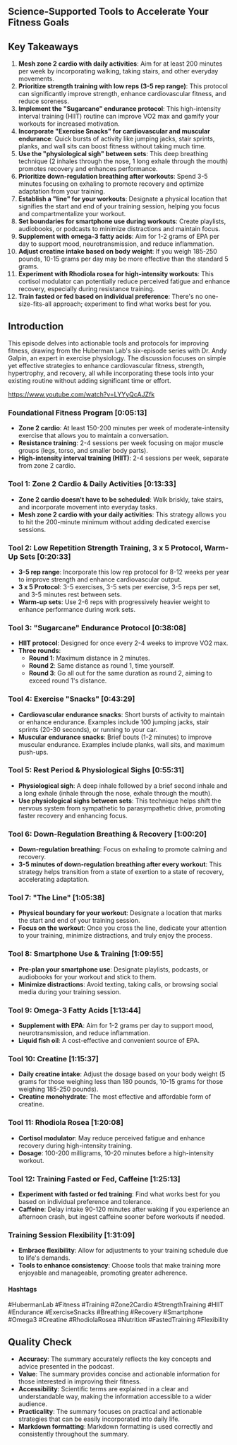 ## Science-Supported Tools to Accelerate Your Fitness Goals

## Key Takeaways
1. **Mesh zone 2 cardio with daily activities**: Aim for at least 200 minutes per week by incorporating walking, taking stairs, and other everyday movements.
2. **Prioritize strength training with low reps (3-5 rep range)**: This protocol can significantly improve strength, enhance cardiovascular fitness, and reduce soreness.
3. **Implement the "Sugarcane" endurance protocol**: This high-intensity interval training (HIIT) routine can improve VO2 max and gamify your workouts for increased motivation.
4. **Incorporate "Exercise Snacks" for cardiovascular and muscular endurance**: Quick bursts of activity like jumping jacks, stair sprints, planks, and wall sits can boost fitness without taking much time.
5. **Use the "physiological sigh" between sets**: This deep breathing technique (2 inhales through the nose, 1 long exhale through the mouth) promotes recovery and enhances performance.
6. **Prioritize down-regulation breathing after workouts**: Spend 3-5 minutes focusing on exhaling to promote recovery and optimize adaptation from your training.
7. **Establish a "line" for your workouts**: Designate a physical location that signifies the start and end of your training session, helping you focus and compartmentalize your workout.
8. **Set boundaries for smartphone use during workouts**: Create playlists, audiobooks, or podcasts to minimize distractions and maintain focus.
9. **Supplement with omega-3 fatty acids**: Aim for 1-2 grams of EPA per day to support mood, neurotransmission, and reduce inflammation.
10. **Adjust creatine intake based on body weight**: If you weigh 185-250 pounds, 10-15 grams per day may be more effective than the standard 5 grams.
11. **Experiment with Rhodiola rosea for high-intensity workouts**: This cortisol modulator can potentially reduce perceived fatigue and enhance recovery, especially during resistance training.
12. **Train fasted or fed based on individual preference**: There's no one-size-fits-all approach; experiment to find what works best for you.

## Introduction
This episode delves into actionable tools and protocols for improving fitness, drawing from the Huberman Lab's six-episode series with Dr. Andy Galpin, an expert in exercise physiology. The discussion focuses on simple yet effective strategies to enhance cardiovascular fitness, strength, hypertrophy, and recovery, all while incorporating these tools into your existing routine without adding significant time or effort.

https://www.youtube.com/watch?v=LYYyQcAJZfk

### Foundational Fitness Program [0:05:13]
- **Zone 2 cardio**:  At least 150-200 minutes per week of moderate-intensity exercise that allows you to maintain a conversation.
- **Resistance training**: 2-4 sessions per week focusing on major muscle groups (legs, torso, and smaller body parts).
- **High-intensity interval training (HIIT)**: 2-4 sessions per week, separate from zone 2 cardio.

### Tool 1: Zone 2 Cardio & Daily Activities [0:13:33]
- **Zone 2 cardio doesn't have to be scheduled**: Walk briskly, take stairs, and incorporate movement into everyday tasks.
- **Mesh zone 2 cardio with your daily activities**:  This strategy allows you to hit the 200-minute minimum without adding dedicated exercise sessions.

### Tool 2: Low Repetition Strength Training, 3 x 5 Protocol, Warm-Up Sets [0:20:33]
- **3-5 rep range**: Incorporate this low rep protocol for 8-12 weeks per year to improve strength and enhance cardiovascular output.
- **3 x 5 Protocol**: 3-5 exercises, 3-5 sets per exercise, 3-5 reps per set, and 3-5 minutes rest between sets.
- **Warm-up sets**: Use 2-6 reps with progressively heavier weight to enhance performance during work sets. 

### Tool 3: "Sugarcane" Endurance Protocol [0:38:08]
- **HIIT protocol**: Designed for once every 2-4 weeks to improve VO2 max.
- **Three rounds**:
    - **Round 1**:  Maximum distance in 2 minutes.
    - **Round 2**: Same distance as round 1, time yourself.
    - **Round 3**: Go all out for the same duration as round 2, aiming to exceed round 1's distance. 

### Tool 4: Exercise "Snacks" [0:43:29]
- **Cardiovascular endurance snacks**: Short bursts of activity to maintain or enhance endurance. Examples include 100 jumping jacks, stair sprints (20-30 seconds), or running to your car.
- **Muscular endurance snacks**: Brief bouts (1-2 minutes) to improve muscular endurance. Examples include planks, wall sits, and maximum push-ups. 

### Tool 5: Rest Period & Physiological Sighs [0:55:31]
- **Physiological sigh**: A deep inhale followed by a brief second inhale and a long exhale (inhale through the nose, exhale through the mouth).
- **Use physiological sighs between sets**:  This technique helps shift the nervous system from sympathetic to parasympathetic drive, promoting faster recovery and enhancing focus.

### Tool 6: Down-Regulation Breathing & Recovery [1:00:20]
- **Down-regulation breathing**: Focus on exhaling to promote calming and recovery.
- **3-5 minutes of down-regulation breathing after every workout**:  This strategy helps transition from a state of exertion to a state of recovery, accelerating adaptation.

### Tool 7: "The Line" [1:05:38]
- **Physical boundary for your workout**:  Designate a location that marks the start and end of your training session.
- **Focus on the workout**:  Once you cross the line, dedicate your attention to your training, minimize distractions, and truly enjoy the process.

### Tool 8: Smartphone Use & Training [1:09:55]
- **Pre-plan your smartphone use**: Designate playlists, podcasts, or audiobooks for your workout and stick to them.
- **Minimize distractions**: Avoid texting, taking calls, or browsing social media during your training session.

### Tool 9: Omega-3 Fatty Acids [1:13:44]
- **Supplement with EPA**: Aim for 1-2 grams per day to support mood, neurotransmission, and reduce inflammation.
- **Liquid fish oil**: A cost-effective and convenient source of EPA.

### Tool 10: Creatine [1:15:37]
- **Daily creatine intake**: Adjust the dosage based on your body weight (5 grams for those weighing less than 180 pounds, 10-15 grams for those weighing 185-250 pounds).
- **Creatine monohydrate**: The most effective and affordable form of creatine.

### Tool 11: Rhodiola Rosea [1:20:08]
- **Cortisol modulator**:  May reduce perceived fatigue and enhance recovery during high-intensity training.
- **Dosage**:  100-200 milligrams, 10-20 minutes before a high-intensity workout.

### Tool 12: Training Fasted or Fed, Caffeine [1:25:13]
- **Experiment with fasted or fed training**:  Find what works best for you based on individual preference and tolerance.
- **Caffeine**:  Delay intake 90-120 minutes after waking if you experience an afternoon crash, but ingest caffeine sooner before workouts if needed.

### Training Session Flexibility [1:31:09]
- **Embrace flexibility**:  Allow for adjustments to your training schedule due to life's demands.
- **Tools to enhance consistency**:  Choose tools that make training more enjoyable and manageable, promoting greater adherence.

#### Hashtags
#HubermanLab #Fitness #Training #Zone2Cardio #StrengthTraining #HIIT #Endurance #ExerciseSnacks #Breathing #Recovery #Smartphone #Omega3 #Creatine #RhodiolaRosea #Nutrition #FastedTraining #Flexibility

## Quality Check
- **Accuracy**: The summary accurately reflects the key concepts and advice presented in the podcast.
- **Value**: The summary provides concise and actionable information for those interested in improving their fitness.
- **Accessibility**: Scientific terms are explained in a clear and understandable way, making the information accessible to a wider audience.
- **Practicality**: The summary focuses on practical and actionable strategies that can be easily incorporated into daily life.
- **Markdown formatting**: Markdown formatting is used correctly and consistently throughout the summary. 
